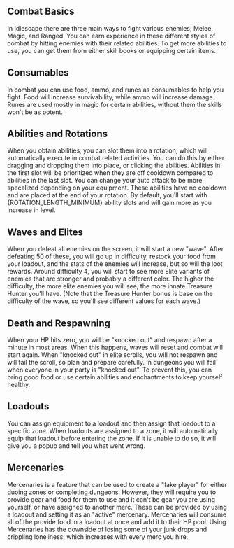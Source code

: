 ## Combat Basics
In Idlescape there are three main ways to fight various enemies; Melee, Magic, and Ranged.
You can earn experience in these different styles of combat by hitting enemies with their related abilities.
To get more abilities to use, you can get them from either skill books or equipping certain items.

## Consumables
In combat you can use food, ammo, and runes as consumables to help you fight.
Food will increase survivability, while ammo will increase damage.
Runes are used mostly in magic for certain abilities, without them the skills won't be as potent.

## Abilities and Rotations
When you obtain abilities, you can slot them into a rotation, which will automatically execute in combat related activities.
You can do this by either dragging and dropping them into place, or clicking the abilities.
Abilities in the first slot will be prioritized when they are off cooldown compared to abilities in the last slot.
You can change your auto attack to be more specalized depending on your equipment. These abilities have no cooldown and are placed at the end of your rotation.
By default, you'll start with {ROTATION_LENGTH_MINIMUM} ability slots and will gain more as you increase in level.

## Waves and Elites
When you defeat all enemies on the screen, it will start a new "wave". After defeating 50 of
these, you will go up in difficulty, restock your food from your loadout, and the stats of the
enemies will increase, but so will the loot rewards. Around difficulty 4, you will start to see
more Elite variants of enemies that are stronger and probably a different color. The higher the
difficulty, the more elite enemies you will see, the more innate Treasure Hunter you'll have.
(Note that the Treasure Hunter bonus is base on the difficulty of the wave, so you'll see
different values for each wave.)

## Death and Respawning
When your HP hits zero, you will be "knocked out" and respawn after a minute in most areas.
When this happens, waves will reset and combat will start again.
When "knocked out" in elite scrolls, you will not respawn and will fail the scroll, so plan and prepare carefully.
In dungeons you will fail when everyone in your party is "knocked out".
To prevent this, you can bring good food or use certain abilities and enchantments to keep yourself healthy.

## Loadouts
You can assign equipment to a loadout and then assign that loadout to a specific zone.
When loadouts are assigned to a zone, it will automatically equip that loadout before entering the zone.
If it is unable to do so, it will give you a popup and tell you what went wrong.

## Mercenaries
Mercenaries is a feature that can be used to create a "fake player" for either duoing zones or completing dungeons.
However, they will require you to provide gear and food for them to use and it can't be gear you are using yourself, or have assigned to another merc.
These can be provided by using a loadout and setting it as an "active" mercenary.
Mercenaries will consume all of the provide food in a loadout at once and add it to their HP pool.
Using Mercenaries has the downside of losing some of your junk drops and crippling loneliness, which increases with every merc you hire.
